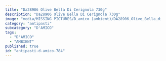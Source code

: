 ```yaml
---
title: "Da28906 Olive Bella Di Cerignola 730g"
description: "Da28906 Olive Bella Di Cerignola 730g"
image: "media/MISSING PICTURES/D_amico (ambient)/DA28906_Olive_Bella_di_Cerignola_730g.jpg"
category: "antipasti"
subcategory: "D'AMICO"
tags:
  - "D'AMICO"
  - "AMBIENT"
published: true
id: "antipasti-d-amico-784"
---
```

